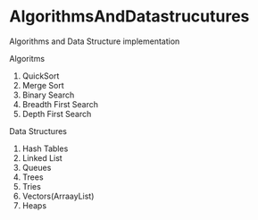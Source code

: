 # AlgorithmsAndDatastrucutures
Algorithms and Data Structure implementation

Algoritms
1. QuickSort
2. Merge Sort
3. Binary Search
4. Breadth First Search
5. Depth First Search

Data Structures
1. Hash Tables
2. Linked List
3. Queues
4. Trees
5. Tries
6. Vectors(ArraayList)
7. Heaps
